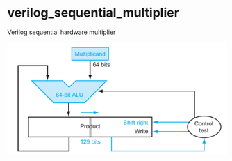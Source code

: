 # verilog_sequential_multiplier
Verilog sequential hardware multiplier

![](assets/README-798e7cd3.png)
